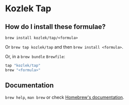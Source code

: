 # Kozlek Tap

## How do I install these formulae?

`brew install kozlek/tap/<formula>`

Or `brew tap kozlek/tap` and then `brew install <formula>`.

Or, in a `brew bundle` `Brewfile`:

```ruby
tap "kozlek/tap"
brew "<formula>"
```

## Documentation

`brew help`, `man brew` or check [Homebrew's documentation](https://docs.brew.sh).
